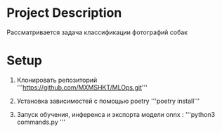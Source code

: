 # Project Description

Рассматривается задача классификации фотографий собак

# Setup

1. Клонировать репозиторий
   '''https://github.com/MXMSHKT/MLOps.git'''
2. Установка зависимостей с помощью poetry
   '''poetry install'''

3. Запуск обучения, инференса и экспорта модели onnx :
   '''python3 commands.py '''
